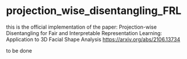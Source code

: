# projection_wise_disentangling_FRL

this is the official implementation of the paper: 
Projection-wise Disentangling for Fair and Interpretable Representation Learning: Application to 3D Facial Shape Analysis
https://arxiv.org/abs/2106.13734


 to be done
